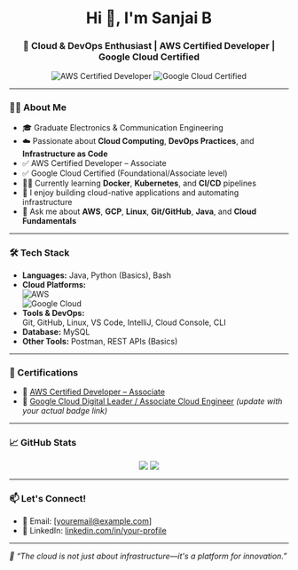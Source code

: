 <h1 align="center">Hi 👋, I'm Sanjai B</h1>
<h3 align="center">🚀 Cloud & DevOps Enthusiast | AWS Certified Developer | Google Cloud Certified</h3>

<p align="center">
  <img src="https://www.credly.com/badges/a2d3e942-099d-4e26-afda-f7564ba635ec" alt="AWS Certified Developer">
  <img src="https://img.shields.io/badge/Google%20Cloud-Certified-blue" alt="Google Cloud Certified">
</p>

---

### 👨‍💻 About Me

- 🎓 Graduate Electronics & Communication Engineering   
- ☁️ Passionate about **Cloud Computing**, **DevOps Practices**, and **Infrastructure as Code**
- ✅ AWS Certified Developer – Associate  
- ✅ Google Cloud Certified (Foundational/Associate level)
- 👨‍💻 Currently learning **Docker**, **Kubernetes**, and **CI/CD** pipelines
- 🚀 I enjoy building cloud-native applications and automating infrastructure
- 💬 Ask me about **AWS**, **GCP**, **Linux**, **Git/GitHub**, **Java**, and **Cloud Fundamentals**

---

### 🛠️ Tech Stack

- **Languages:** Java, Python (Basics), Bash
- **Cloud Platforms:**  
  ![AWS](https://www.credly.com/badges/a2d3e942-099d-4e26-afda-f7564ba635ec)  
  ![Google Cloud](https://img.shields.io/badge/-Google%20Cloud-4285F4?logo=google-cloud&logoColor=white)
- **Tools & DevOps:**  
  Git, GitHub, Linux, VS Code, IntelliJ, Cloud Console, CLI  
- **Database:** MySQL  
- **Other Tools:** Postman, REST APIs (Basics)

---

### 📜 Certifications

- 🏅 [AWS Certified Developer – Associate](https://www.credly.com/badges/a2d3e942-099d-4e26-afda-f7564ba635ec)  
- 🏅 [Google Cloud Digital Leader / Associate Cloud Engineer](https://www.credly.com/badges/...) *(update with your actual badge link)*

---

### 📈 GitHub Stats

<p align="center">
  <img src="https://github-readme-stats.vercel.app/api?username=sanjaib&show_icons=true&theme=github_dark" />
  <img src="https://github-readme-streak-stats.herokuapp.com/?user=sanjaib&theme=dark" />
</p>

---

### 📫 Let's Connect!

- 📧 Email: [youremail@example.com]
- 💼 LinkedIn: [linkedin.com/in/your-profile](https://linkedin.com/in/your-profile)

---

*🌟 “The cloud is not just about infrastructure—it's a platform for innovation.”*
